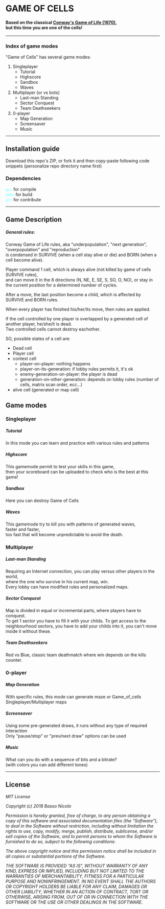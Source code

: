 # GAME OF CELLS <!-- INSERT LOGO HERE -->
#### Based on the classical <a href="https://en.wikipedia.org/wiki/Conway%27s_Game_of_Life">Conway's Game of Life (1970)</a>,<br>but this time you are one of the cells!


<!-- INSERT SCREENSHOT HERE -->

---

### Index of game modes
<div>
    "Game of Cells" has several game modes:
    <ol>
        <li> Singleplayer
        <ul>
            <li> Tutorial
            <li> Highscore
            <li> Sandbox
            <li> Waves
        </ul>
        <li> Multiplayer (or vs bots)
        <ul>
            <li> Last-man Standing
            <li> Sector Conquest
            <li> Team Deathseekers
        </ul>
        <li> 0-player
        <ul>
            <li> Map Generation
            <li> Screensaver
            <li> Music
        </ul>
    </ol>
</div>

---

## Installation guide

Download this repo's ZIP, or fork it and then copy-paste following code snippets
(personalize repo directory name first)



### Dependencies

<code style="color:#66ffff;">gcc</code> for compile<br>
<code style="color:#66ffff;">make</code> for build<br>
<code style="color:#66ffff;">git</code> for contribute<br>

---

## Game Description

##### General rules:

Conway Game of Life rules, aka "underpopulation", "next generation", "overpopulation" and "reproduction" <br>
is condensed in SURVIVE (when a cell stay alive or die) and BORN (when a cell become alive).

Player command 1 cell, which is always alive (not killed by game of cells SURVIVE rules),<br>
and can move it in the 8 directions (N, NE, E, SE, S, SO, O, NO), or stay in the current position for a determined number of cycles.

After a move, the last position become a child, which is affected by SURVIVE and BORN rules.<br>

When every player has finished his/her/its move, then rules are applied.

If the cell controlled by one player is overlapped by a generated cell of another player, he/she/it is dead.<br>
Two controlled cells cannot destroy eachother.

SO, possible states of a cell are:<br>
* Dead cell
* Player cell
* contest cell
    * player-on-player: nothing happens
    * player-on-its-generation: if lobby rules permits it, it's ok
    * enemy-generation-on-player: the player is dead
    * generation-on-other-generation: depends on lobby rules (number of cells, matrix scan order, ecc...)
* alive cell (generated or map cell)

## Game modes



### Singleplayer

##### Tutorial
In this mode you can learn and practice with various rules and patterns

##### Highscore
This gamemode permit to test your skills in this game,<br>
then your scoreboard can be uploaded to check who is the best at this game!

##### Sandbox
Here you can destroy Game of Cells

##### Waves
This gamemode try to kill you with patterns of generated waves, <br>faster and faster,<br>
too fast that will become unpredictable to avoid the death.



### Multiplayer

##### Last-man Standing
Requiring an Internet connection, you can play versus other players in the world,<br>
where the one who survive in his current map, win.<br>
Every lobby can have modified rules and personalized maps.

##### Sector Conquest
Map is divided in equal or incremental parts, where players have to conquest.<br>
To get 1 sector you have to fill it with your childs.
To get access to the neighbourhood sectors, you have to add your childs into it,
you can't move inside it without these.

##### Team Deathseekers
Red vs Blue, classic team deathmatch where win depends on the kills counter.



### 0-player

##### Map Generation
With specific rules, this mode can generate maze or Game_of_cells Singleplayer/Multiplayer maps

##### Screensaver
Using some pre-generated draws, it runs without any type of required interaction<br>
Only "pause/stop" or "prev/next draw" options can be used

##### Music
What can you do with a sequence of bits and a bitrate?<br>(with colors you can add different tones)


---

## License
_MIT License_

_Copyright (c) 2018 Basso Nicola_

_Permission is hereby granted, free of charge, to any person obtaining a copy
of this software and associated documentation files (the "Software"), to deal
in the Software without restriction, including without limitation the rights
to use, copy, modify, merge, publish, distribute, sublicense, and/or sell
copies of the Software, and to permit persons to whom the Software is
furnished to do so, subject to the following conditions:_

_The above copyright notice and this permission notice shall be included in all
copies or substantial portions of the Software._

_THE SOFTWARE IS PROVIDED "AS IS", WITHOUT WARRANTY OF ANY KIND, EXPRESS OR
IMPLIED, INCLUDING BUT NOT LIMITED TO THE WARRANTIES OF MERCHANTABILITY,
FITNESS FOR A PARTICULAR PURPOSE AND NONINFRINGEMENT. IN NO EVENT SHALL THE
AUTHORS OR COPYRIGHT HOLDERS BE LIABLE FOR ANY CLAIM, DAMAGES OR OTHER
LIABILITY, WHETHER IN AN ACTION OF CONTRACT, TORT OR OTHERWISE, ARISING FROM,
OUT OF OR IN CONNECTION WITH THE SOFTWARE OR THE USE OR OTHER DEALINGS IN THE
SOFTWARE._
